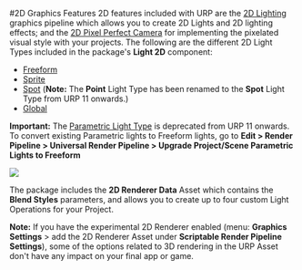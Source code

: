 #2D Graphics Features
2D features included with URP are the [2D Lighting](Lights-2D-intro.md) graphics pipeline which allows you to create 2D Lights and 2D lighting effects; and the [2D Pixel Perfect Camera](2d-pixelperfect.md) for implementing the pixelated visual style with your projects. The following are the different 2D Light Types included in the package's **Light 2D** component:

- [Freeform](LightTypes.html#freeform)
- [Sprite](LightTypes.html#sprite)
- [Spot](LightTypes.html#spot) (**Note:** The **Point** Light Type has been renamed to the **Spot** Light Type from URP 11 onwards.)
- [Global](LightTypes.html#global)

**Important:** The [Parametric Light Type](LightTypes.html#parametric) is deprecated from URP 11 onwards. To convert existing Parametric lights to Freeform lights, go to **Edit > Render Pipeline > Universal Render Pipeline > Upgrade Project/Scene Parametric Lights to Freeform**

![](Images/2D/2d-lights-gameobject-menu.png)

The package includes the __2D Renderer Data__ Asset which contains the __Blend Styles__ parameters, and allows you to create up to four custom Light Operations for your Project.

**Note:** If you have the experimental 2D Renderer enabled (menu: **Graphics Settings** > add the 2D Renderer Asset under **Scriptable Render Pipeline Settings**), some of the options related to 3D rendering in the URP Asset don't have any impact on your final app or game.
